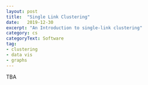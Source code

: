 ```yaml
---
layout: post
title:  "Single Link Clustering"
date:   2019-12-30
excerpt: "An Introduction to single-link clustering"
category: cs
categoryText: Software
tag:
- clustering 
- data vis
- graphs
---
```


TBA